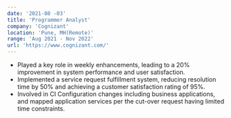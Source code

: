 ```yaml
---
date: '2021-08 -03'
title: 'Programmer Analyst'
company: 'Cognizant'
location: 'Pune, MH(Remote)'
range: 'Aug 2021 - Nov 2022'
url: 'https://www.cognizant.com/'
---
```



- Played a key role in weekly enhancements, leading to a 20% improvement in system performance and user satisfaction.
- Implemented a service request fulfillment system, reducing resolution time by 50% and achieving a customer satisfaction rating of 95%.
- Involved in CI Configuration changes including business applications, and mapped application services per the cut-over request having limited time constraints.
